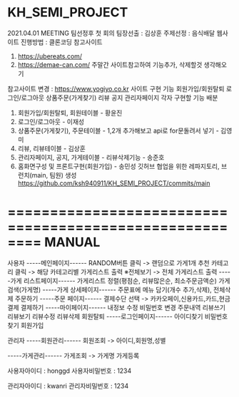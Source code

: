 # KH_SEMI_PROJECT

2021.04.01 MEETING
팀선정후 첫 회의
팀장선출 : 김상훈
주제선정 : 음식배달 웹사이트
진행방법 : 클론코딩
참고사이트
1. https://ubereats.com/
2. https://demae-can.com/
주말간 사이트참고하여 기능추가, 삭제할것 생각해오기

참고사이트 변경 : https://www.yogiyo.co.kr
사이트 구현 기능
회원가입/회원탈퇴
로그인/로그아웃
상품주문(가게찾기)
리뷰
공지
관리자페이지
각자 구현할 기능 배분
1. 회원가입/회원탈퇴, 회원테이블 - 황윤진
2. 로그인/로그아웃 - 이재성
3. 상품주문(가게찾기), 주문테이블 - 1,2개 추가해보고 api로 for문돌려서 넣기 - 김영미
4. 리뷰, 리뷰테이블 - 김상훈
5. 관리자페이지, 공지, 가게테이블 - 리뷰삭제기능 - 송준호
6. 홈화면구성 및 프론트구현(회원가입) - 송민성
깃허브 협업을 위한 레파지토리, 브런치(main, 팀원) 생성
https://github.com/ksh940911/KH_SEMI_PROJECT/commits/main

========================================================
MANUAL
========================================================

사용자 
-----메인페이지------
RANDOM버튼 클릭 -> 랜덤으로 가게1개 추천
카테고리 클릭 -> 해당 카테고리별 가게리스트 출력
※전체보기 -> 전체 가게리스트 출력
-----가게 리스트페이지------
가게리스트 정렬(평점순, 리뷰많은순, 최소주문금액순)
가게검색(가게명)
-----가게 상세페이지------
주문표에 메뉴 담기(개수 추가,삭제), 전체삭제
주문하기
-----주문 페이지------
결제수단 선택 -> 카카오페이,신용카드,카드,현금결제
결제하기
-----마이페이지------
내정보 수정
비밀번호 변경
주문내역
리뷰쓰기
리뷰보기
리뷰수정
리뷰삭제
회원탈퇴
-----로그인페이지------
아이디찾기
비밀번호찾기
회원가입

관리자
-----회원관리------
회원조회 -> 아이디,회원명,성별

-----가게관리------
가게조회 -> 가게명
가게등록

사용자아이디 : honggd
사용자비밀번호 : 1234

관리자아이디 : kwanri
관리자비밀번호 : 1234
